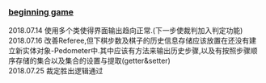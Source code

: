 ### [beginning game](http://on-img.com/chart_image/5b46e559e4b054aa54b32899.png)

2018.07.14 使用多个类使得界面输出趋向正常.(下一步使裁判加入判定功能) <br>
2018.07.16 改善Referee,但下棋步数及棋子的历史信息存储应该放置在还没有建立新实体对象-Pedometer中.其中应该有方法来输出历史步骤,以及有按照步骤顺序存储的集合以及集合的设置与提取(getter&setter)<br>
2018.07.25 裁定胜出逻辑通过 <br>